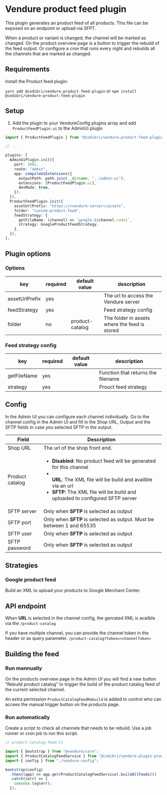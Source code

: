 # Vendure product feed plugin

This plugin generates an product feed of all products. This file can be exposed on an endpoint or upload via SFPT.

When a product or variant is changed, the channel will be marked as changed.
On the product overview page is a button to trigger the rebuild of the feed output.
Or configure a cron that runs every night and rebuilds all the channels that are marked as changed.

## Requirements

Install the Product feed plugin:

```yarn add @codibri/vendure-product-feed-plugin```
or
```npm install @codibri/vendure-product-feed-plugin```

## Setup

1. Add the plugin to your VendureConfig plugins array and add `ProductFeedPlugin.ui` to the AdminUi plugin

```typescript
import { ProductFeedPlugin } from "@codibri/vendure-product-feed-plugin";

// ...

plugins: [
  AdminUiPlugin.init({
    port: 3002,
    route: "admin",
    app: compileUiExtensions({
      outputPath: path.join(__dirname, "../admin-ui"),
      extensions: [ProductFeedPlugin.ui],
      devMode: true,
    }),
  }),
  ProductFeedPlugin.init({
    assetUrlPrefix: "https://<vendure-server>/assets",
    folder: "custom-product-feed",
    feedStrategy: {
      getFileName: (channel) => `google-${channel.code}`,
      strategy: GoogleProductFeedStrategy,
    },
  }),
];
```

## Plugin options

### Options

| key            | required | default value   | description                                   |
| -------------- | -------- | --------------- | --------------------------------------------- |
| assetUrlPrefix | yes      |                 | The url to access the Vendure server          |
| feedStrategy   | yes      |                 | Feed strategy config                          |
| folder         | no       | product-catalog | The folder in assets where the feed is stored |

### Feed strategy config

| key         | required | default value | description                        |
| ----------- | -------- | ------------- | ---------------------------------- |
| getFileName | yes      |               | Function that returns the filename |
| strategy    | yes      |               | Prouct feed strategy               |

## Config

In the Admin UI you can configure each channel individually.
Go to the channel config in the Admin UI and fill in the Shop URL, Output and the SFTP fields in case you selected SFTP in the output.

| Field           | Description                                                                                                                                                                                                                                |
| --------------- | ------------------------------------------------------------------------------------------------------------------------------------------------------------------------------------------------------------------------------------------ |
| Shop URL        | The url of the shop front end.                                                                                                                                                                                                             |
| Product catalog | <ul><li>**Disabled**: No product feed will be generated for this channel</li><li></li>**URL**: The XML file will be build and availble via an url<li>**SFTP**: The XML file will be build and uploaded to configured SFTP server</li></ul> |
| SFTP server     | Only when **SFTP** is selected as output                                                                                                                                                                                                   |
| SFTP port       | Only when **SFTP** is selected as output. Must be between 1 and 65535                                                                                                                                                                      |
| SFTP user       | Only when **SFTP** is selected as output                                                                                                                                                                                                   |
| SFTP password   | Only when **SFTP** is selected as output                                                                                                                                                                                                   |

## Strategies

### Google product feed

Build an XML to upload your products to Google Merchant Center.

## API endpoint

When **URL** is selected in the channel config, the genrated XML is availble via the `/product-catalog`

If you have multiple channel, you can provide the channel token in the header or as query parameter.
`/product-catalog?token=<channelToken>`

## Building the feed

### Run mannually

On the products overview page in the Admin UI you will find a new button "Rebuild product catalog" to trigger the build of the product catalog feed of the current selected channel.

An extra permission `ProductCatalogFeedRebuild` is added to control who can accees the manual trigger button on the products page.

### Run automatically

Create a script to check all channels that needs to be rebuild. Use a job runner or cron job to run this script.

```typescript
// product-catalog-feed.ts

import { bootstrap } from "@vendure/core";
import { ProductCatalogFeedService } from "@codibri/vendure-plugin-product-catalog-feed";
import { config } from "./vendure-config";

bootstrap(config)
  .then((app) => app.get(ProductCatalogFeedService).buildAllFeeds())
  .catch((err) => {
    console.log(err);
  });
```
